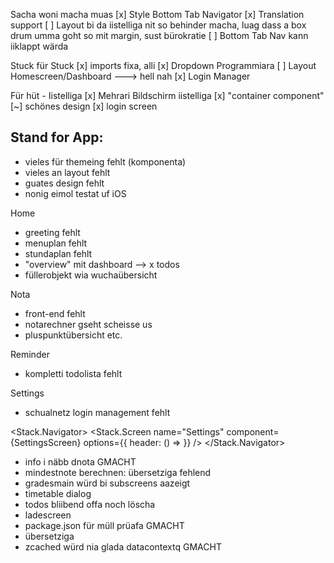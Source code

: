 Sacha woni macha muas
[x] Style Bottom Tab Navigator
[x] Translation support
[ ] Layout bi da iistelliga nit so behinder macha, luag dass a box drum umma goht so mit margin, sust bürokratie
[ ] Bottom Tab Nav kann iiklappt wärda


Stuck für Stuck
[x] imports fixa, alli
[x] Dropdown Programmiara
[ ] Layout Homescreen/Dashboard ---> hell nah
[x] Login Manager


Für hüt - Iistelliga
[x] Mehrari Bildschirm iistelliga
[x] "container component"
[~] schönes design
[x] login screen


Stand for App:
-------------

- vieles für themeing fehlt (komponenta)
- vieles an layout fehlt
- guates design fehlt
- nonig eimol testat uf iOS

Home
- greeting fehlt
- menuplan fehlt
- stundaplan fehlt
- "overview" mit dashboard --> x todos
- füllerobjekt wia wuchaübersicht

Nota
- front-end fehlt
- notarechner gseht scheisse us
- pluspunktübersicht etc.

Reminder
- kompletti todolista fehlt

Settings
- schualnetz login management fehlt

<Stack.Navigator>
  <Stack.Screen
    name="Settings"
    component={SettingsScreen}
    options={{
      header: () => <CustomHeader showBack={true} animated={true} />
    }}
  />
</Stack.Navigator>



- info i näbb dnota GMACHT
- mindestnote berechnen: übersetziga fehlend 
- gradesmain würd bi subscreens aazeigt
- timetable dialog
- todos bliibend offa noch löscha
- ladescreen
- package.json für müll prüafa GMACHT
- übersetziga
- zcached würd nia glada datacontextq GMACHT